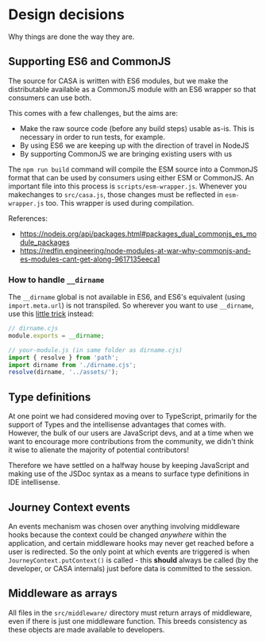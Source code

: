 # Design decisions

Why things are done the way they are.


## Supporting ES6 and CommonJS

The source for CASA is written with ES6 modules, but we make the distributable available as a CommonJS module with an ES6 wrapper so that consumers can use both.

This comes with a few challenges, but the aims are:

* Make the raw source code (before any build steps) usable as-is. This is necessary in order to run tests, for example.
* By using ES6 we are keeping up with the direction of travel in NodeJS
* By supporting CommonJS we are bringing existing users with us

The `npm run build` command will compile the ESM source into a CommonJS format that can be used by consumers using either ESM or CommonJS. An important file into this process is `scripts/esm-wrapper.js`. Whenever you makechanges to `src/casa.js`, those changes must be reflected in `esm-wrapper.js` too. This wrapper is used during compilation.

References:

- https://nodejs.org/api/packages.html#packages_dual_commonjs_es_module_packages
- https://redfin.engineering/node-modules-at-war-why-commonjs-and-es-modules-cant-get-along-9617135eeca1


### How to handle `__dirname`

The `__dirname` global is not available in ES6, and ES6's equivalent (using `import.meta.url`) is not transpiled. So wherever you want to use `__dirname`, use this [little trick](https://medium.com/@almtechhub/es-modules-and-import-meta-dirname-babel-trick-39aad026682) instead:

```javascript
// dirname.cjs
module.exports = __dirname;

// your-module.js (in same folder as dirname.cjs)
import { resolve } from 'path';
import dirname from './dirname.cjs';
resolve(dirname, '../assets/');
```


## Type definitions

At one point we had considered moving over to TypeScript, primarily for the support of Types and the intellisense advantages that comes with. However, the bulk of our users are JavaScript devs, and at a time when we want to encourage more contributions from the community, we didn't think it wise to alienate the majority of potential contributors!

Therefore we have settled on a halfway house by keeping JavaScript and making use of the JSDoc syntax as a means to surface type definitions in IDE intellisense.


## Journey Context events

An events mechanism was chosen over anything involving middleware hooks because the context could be changed _anywhere_ within the application, and certain middleware hooks may never get reached before a user is redirected. So the only point at which events are triggered is when `JourneyContext.putContext()` is called - this **should** always be called (by the developer, or CASA internals) just before data is committed to the session.


## Middleware as arrays

All files in the `src/middleware/` directory must return arrays of middleware, even if there is just one middleware function. This breeds consistency as these objects are made available to developers.
